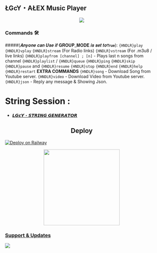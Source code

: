 <h2 align="centre">ŁGcY・AŁEX Music Player</h2>

<p align="center">
  <img src="https://telegra.ph/file/8145f7cfe1766be4ca000.jpg">
</p>



### Commands 🛠
#####(𝑨𝒏𝒚𝒐𝒏𝒆 𝒄𝒂𝒏 𝑼𝒔𝒆 𝒊𝒇 𝐆𝐑𝐎𝐔𝐏_𝐌𝐎𝐃𝐄 𝒊𝒔 𝒔𝒆𝒕 𝒕𝒐`𝐓𝐫𝐮𝐞`):
`{HNDLR}play`
`{HNDLR}vplay`
`{HNDLR}stream` (For Radio links)
`{HNDLR}vstream` (For .m3u8 / live links)
`{HNDLR}playfrom [channel] ; [n]` - Plays last n songs from channel
`{HNDLR}playlist` / `{HNDLR}queue`
`{HNDLR}ping`
`{HNDLR}skip`
`{HNDLR}pause` and `{HNDLR}resume`
`{HNDLR}stop`
`{HNDLR}end`
`{HNDLR}help`
`{HNDLR}restart`
**EXTRA COMMANDS**
`{HNDLR}song` - Download Song from Youtube server.
`{HNDLR}video` - Download Video from Youtube server.
`{HNDLR}json` - Reply any message & Showing Json.
# String Session :

- [𝙇𝙂𝙘𝙔・𝙎𝙏𝙍𝙄𝙉𝙂 𝙂𝙀𝙉𝙀𝙍𝘼𝙏𝙊𝙍](https://t.me/LGcY_STRING_ROBOT)

<h2 align="center">
   Deploy
</h2>

[![Deploy on Railway](https://railway.app/button.svg)](https://railway.app/new/template?code=wDTqk0&referralCode=rWoMwO)
<p align="center">
<a href="https://dashboard.heroku.com/new?template=https://github.com/LgcyAlex/LGCY-USERBOT-VC-PLAYER"><img src="https://img.shields.io/badge/Deploy%20To%20Heroku-blueviolet?style=for-the-badge&logo=heroku" width="250""/</a>  


### Support & Updates 
<a href="https://t.me/LGCY_OFFICIAL"><img src="https://img.shields.io/badge/Join-Group%20Support-red.svg?style=for-the-badge&logo=Telegram"></a> 
